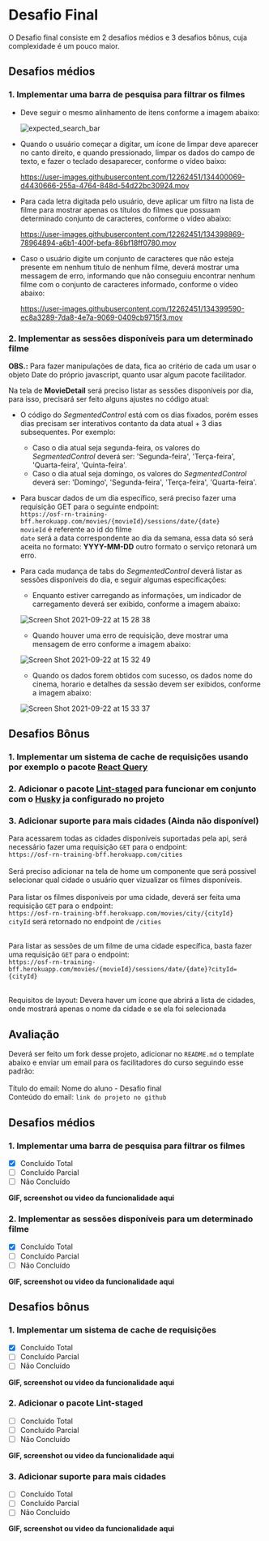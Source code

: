 # Desafio Final

O Desafio final consiste em 2 desafios médios e 3 desafios bônus, cuja complexidade é um pouco maior.

## Desafios médios

### 1. Implementar uma barra de pesquisa para filtrar os filmes

- Deve seguir o mesmo alinhamento de itens conforme a imagem abaixo:

  ![expected_search_bar](https://user-images.githubusercontent.com/12262451/134399887-50d5e821-d100-44bd-838f-1a200c0bd8fb.png)

- Quando o usuário começar a digitar, um ícone de limpar deve aparecer no canto direito, e quando pressionado, limpar os dados do campo de texto, e fazer o teclado desaparecer, conforme o vídeo baixo:

  https://user-images.githubusercontent.com/12262451/134400069-d4430666-255a-4764-848d-54d22bc30924.mov

- Para cada letra digitada pelo usuário, deve aplicar um filtro na lista de filme para mostrar apenas os títulos do filmes que possuam determinado conjunto de caracteres, conforme o vídeo abaixo:

  https://user-images.githubusercontent.com/12262451/134398869-78964894-a6b1-400f-befa-86bf18ff0780.mov

- Caso o usuário digite um conjunto de caracteres que não esteja presente em nenhum título de nenhum filme, deverá mostrar uma messagem de erro, informando que não conseguiu encontrar nenhum filme com o conjunto de caracteres informado, conforme o vídeo abaixo:

  https://user-images.githubusercontent.com/12262451/134399590-ec8a3289-7da8-4e7a-9069-0409cb9715f3.mov

### 2. Implementar as sessões disponíveis para um determinado filme

**OBS.:** Para fazer manipulações de data, fica ao critério de cada um usar o objeto Date do próprio javascript, quanto usar algum pacote facilitador.

Na tela de **MovieDetail** será preciso listar as sessões disponíveis por dia, para isso, precisará ser feito alguns ajustes no código atual:

- O código do _SegmentedControl_ está com os dias fixados, porém esses dias precisam ser interativos contanto da data atual + 3 dias subsequentes. Por exemplo:
  - Caso o dia atual seja segunda-feira, os valores do _SegmentedControl_ deverá ser: 'Segunda-feira', 'Terça-feira', 'Quarta-feira', 'Quinta-feira'.
  - Caso o dia atual seja domingo, os valores do _SegmentedControl_ deverá ser: 'Domingo', 'Segunda-feira', 'Terça-feira', 'Quarta-feira'.
- Para buscar dados de um dia específico, será preciso fazer uma requisição GET para o seguinte endpoint: <br />
  `https://osf-rn-training-bff.herokuapp.com/movies/{movieId}/sessions/date/{date}`<br />
  `movieId` é referente ao id do filme <br />
  `date` será a data correspondente ao dia da semana, essa data só será aceita no formato: <b>YYYY-MM-DD</b> outro formato o serviço retonará um erro.

- Para cada mudança de tabs do _SegmentedControl_ deverá listar as sessões disponíveis do dia, e seguir algumas especificações:
  <br />

  - Enquanto estiver carregando as informações, um indicador de carregamento deverá ser exibido, conforme a imagem abaixo:

  ![Screen Shot 2021-09-22 at 15 28 38](https://user-images.githubusercontent.com/12262451/134400967-13089f84-f2e0-46e9-8640-143eb33fd9e3.png)

  - Quando houver uma erro de requisição, deve mostrar uma mensagem de erro conforme a imagem abaixo: <br />

  ![Screen Shot 2021-09-22 at 15 32 49](https://user-images.githubusercontent.com/12262451/134401588-d24401b0-616b-4951-9ba4-3292beec0660.png)

  - Quando os dados forem obtidos com sucesso, os dados nome do cinema, horario e detalhes da sessão devem ser exibidos, conforme a imagem abaixo:

  ![Screen Shot 2021-09-22 at 15 33 37](https://user-images.githubusercontent.com/12262451/134401704-bd633207-e9d5-4d27-9c25-d2e2d3af33cd.png)

## Desafios Bônus

### 1. Implementar um sistema de cache de requisições usando por exemplo o pacote [React Query](https://react-query.tanstack.com/)

### 2. Adicionar o pacote [Lint-staged](https://github.com/okonet/lint-staged) para funcionar em conjunto com o [Husky](https://github.com/typicode/husky) ja configurado no projeto

### 3. Adicionar suporte para mais cidades (Ainda não disponível)

Para acessarem todas as cidades disponíveis suportadas pela api, será necessário fazer uma requisição `GET` para o endpoint:<br />
`https://osf-rn-training-bff.herokuapp.com/cities`
<br />
<br />
Será preciso adicionar na tela de home um componente que será possivel selecionar qual cidade o usuário quer vizualizar os filmes disponíveis. <br /><br />
Para listar os filmes disponíveis por uma cidade, deverá ser feita uma requisição `GET` para o endpoint:<br />
`https://osf-rn-training-bff.herokuapp.com/movies/city/{cityId}`<br />
`cityId` será retornado no endpoint de `/cities` <br /><br />

Para listar as sessões de um filme de uma cidade específica, basta fazer uma requisição `GET` para o endpoint:<br />
`https://osf-rn-training-bff.herokuapp.com/movies/{movieId}/sessions/date/{date}?cityId={cityId}`<br /><br />

Requisitos de layout:
Devera haver um ícone que abrirá a lista de cidades, onde mostrará apenas o nome da cidade e se ela foi selecionada

## Avaliação

Deverá ser feito um fork desse projeto, adicionar no `README.md` o template abaixo e enviar um email para os facilitadores do curso seguindo esse padrão:<br /><br />
Título do email: Nome do aluno - Desafio final<br />
Conteúdo do email: `link do projeto no github`

## Desafios médios

### 1. Implementar uma barra de pesquisa para filtrar os filmes

- [x] Concluído Total
- [ ] Concluído Parcial
- [ ] Não Concluído

**GIF, screenshot ou video da funcionalidade aqui**

### 2. Implementar as sessões disponíveis para um determinado filme

- [x] Concluído Total
- [ ] Concluído Parcial
- [ ] Não Concluído

**GIF, screenshot ou video da funcionalidade aqui**

## Desafios bônus

### 1. Implementar um sistema de cache de requisições

- [x] Concluído Total
- [ ] Concluído Parcial
- [ ] Não Concluído

**GIF, screenshot ou video da funcionalidade aqui**

### 2. Adicionar o pacote Lint-staged

- [ ] Concluído Total
- [ ] Concluído Parcial
- [ ] Não Concluído

**GIF, screenshot ou video da funcionalidade aqui**

### 3. Adicionar suporte para mais cidades

- [ ] Concluído Total
- [ ] Concluído Parcial
- [ ] Não Concluído

**GIF, screenshot ou video da funcionalidade aqui**
